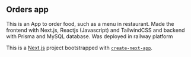 ## Orders app

This is an App to order food, such as a menu in restaurant. Made the frontend with Next.js, Reactjs (Javascript) and TailwindCSS and backend with Prisma and MySQL database. Was deployed in railway platform


This is a [Next.js](https://nextjs.org/) project bootstrapped with [`create-next-app`](https://github.com/vercel/next.js/tree/canary/packages/create-next-app).